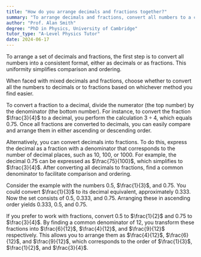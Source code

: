 ```yaml
---
title: "How do you arrange decimals and fractions together?"
summary: "To arrange decimals and fractions, convert all numbers to a common format—either decimals or fractions—then compare and order them accordingly."
author: "Prof. Alan Smith"
degree: "PhD in Physics, University of Cambridge"
tutor_type: "A-Level Physics Tutor"
date: 2024-06-17
---
```


To arrange a set of decimals and fractions, the first step is to convert all numbers into a consistent format, either as decimals or as fractions. This uniformity simplifies comparison and ordering.

When faced with mixed decimals and fractions, choose whether to convert all the numbers to decimals or to fractions based on whichever method you find easier.

To convert a fraction to a decimal, divide the numerator (the top number) by the denominator (the bottom number). For instance, to convert the fraction $\frac{3}{4}$ to a decimal, you perform the calculation $3 \div 4$, which equals $0.75$. Once all fractions are converted to decimals, you can easily compare and arrange them in either ascending or descending order.

Alternatively, you can convert decimals into fractions. To do this, express the decimal as a fraction with a denominator that corresponds to the number of decimal places, such as $10$, $100$, or $1000$. For example, the decimal $0.75$ can be expressed as $\frac{75}{100}$, which simplifies to $\frac{3}{4}$. After converting all decimals to fractions, find a common denominator to facilitate comparison and ordering.

Consider the example with the numbers $0.5$, $\frac{1}{3}$, and $0.75$. You could convert $\frac{1}{3}$ to its decimal equivalent, approximately $0.333$. Now the set consists of $0.5$, $0.333$, and $0.75$. Arranging these in ascending order yields $0.333$, $0.5$, and $0.75$. 

If you prefer to work with fractions, convert $0.5$ to $\frac{1}{2}$ and $0.75$ to $\frac{3}{4}$. By finding a common denominator of $12$, you transform these fractions into $\frac{6}{12}$, $\frac{4}{12}$, and $\frac{9}{12}$ respectively. This allows you to arrange them as $\frac{4}{12}$, $\frac{6}{12}$, and $\frac{9}{12}$, which corresponds to the order of $\frac{1}{3}$, $\frac{1}{2}$, and $\frac{3}{4}$.
    